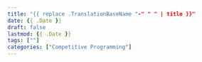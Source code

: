 ```yaml
---
title: "{{ replace .TranslationBaseName "-" " " | title }}"
date: {{ .Date }}
draft: false
lastmod: {{ .Date }}
tags: [""]
categories: ["Competitive Programming"]
---
```


